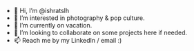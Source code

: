 - 👋 Hi, I’m @ishratslh
- 👀 I’m interested in photography & pop culture. 
- 🌱 I’m currently on vacation.
- 💞️ I’m looking to collaborate on some projects here if needed.
- 📫 Reach me by my LinkedIn / email :)

<!---
ishratslh/ishratslh is a ✨ special ✨ repository because its `README.md` (this file) appears on your GitHub profile.
You can click the Preview link to take a look at your changes.
--->
